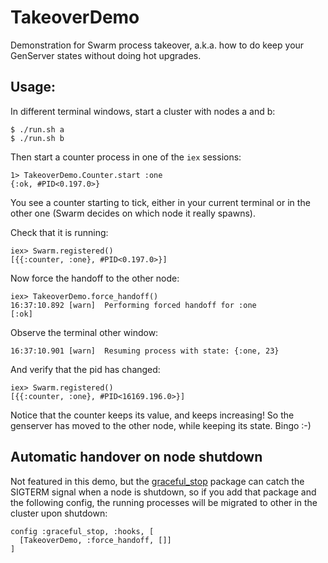 # TakeoverDemo

Demonstration for Swarm process takeover, a.k.a. how to do keep your
GenServer states without doing hot upgrades.

## Usage:

In different terminal windows, start a cluster with nodes a and b:

    $ ./run.sh a
    $ ./run.sh b

Then start a counter process in one of the `iex` sessions:

    1> TakeoverDemo.Counter.start :one
    {:ok, #PID<0.197.0>}

You see a counter starting to tick, either in your current terminal or
in the other one (Swarm decides on which node it really spawns).

Check that it is running:

    iex> Swarm.registered()
    [{{:counter, :one}, #PID<0.197.0>}]

Now force the handoff to the other node:

    iex> TakeoverDemo.force_handoff()
    16:37:10.892 [warn]  Performing forced handoff for :one
    [:ok]

Observe the terminal other window:

    16:37:10.901 [warn]  Resuming process with state: {:one, 23}

And verify that the pid has changed:

    iex> Swarm.registered()
    [{{:counter, :one}, #PID<16169.196.0>}]

Notice that the counter keeps its value, and keeps increasing! So the
genserver has moved to the other node, while keeping its state. Bingo
:-)

## Automatic handover on node shutdown

Not featured in this demo, but the
[graceful_stop](https://github.com/botsquad/graceful_stop) package can
catch the SIGTERM signal when a node is shutdown, so if you add that
package and the following config, the running processes will be
migrated to other in the cluster upon shutdown:

    config :graceful_stop, :hooks, [
      [TakeoverDemo, :force_handoff, []]
    ]
